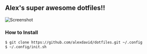 Alex's super awesome dotfiles!!
---------------------------------------------

![Screenshot](https://raw.github.com/alexdavid/dotfiles/master/doc/screenshot.png)


### How to Install
```bash
$ git clone https://github.com/alexdavid/dotfiles.git ~/.config
$ ~/.config/init.sh
```
